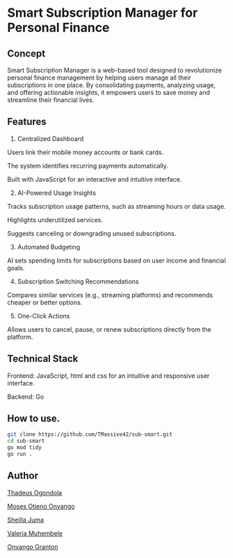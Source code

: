# Smart Subscription Manager for Personal Finance

## Concept

Smart Subscription Manager is a web-based tool designed to revolutionize personal finance management by helping users manage all their subscriptions in one place. By consolidating payments, analyzing usage, and offering actionable insights, it empowers users to save money and streamline their financial lives.

## Features

1. Centralized Dashboard

Users link their mobile money accounts or bank cards.

The system identifies recurring payments automatically.

Built with JavaScript for an interactive and intuitive interface.

2. AI-Powered Usage Insights

Tracks subscription usage patterns, such as streaming hours or data usage.

Highlights underutilized services.

Suggests canceling or downgrading unused subscriptions.

3. Automated Budgeting

AI sets spending limits for subscriptions based on user income and financial goals.

4. Subscription Switching Recommendations

Compares similar services (e.g., streaming platforms) and recommends cheaper or better options.

5. One-Click Actions

Allows users to cancel, pause, or renew subscriptions directly from the platform.

## Technical Stack

Frontend: JavaScript, html and css for an intuitive and responsive user interface.

Backend: Go

## How to use.
```sh
git clone https://github.com/TMassive42/sub-smart.git
cd sub-smart
go mod tidy
go run .

```

## Author 
[Thadeus Ogondola](https://github.com/TMassive42)

[Moses Otieno Onyango](https://github.com/moseeh)

[Sheilla Juma](https://github.com/a-j-sheilla)

[Valeria Muhembele](https://github.com/anamivale)

[Onyango Granton](https://github.com/onyango-granton)




